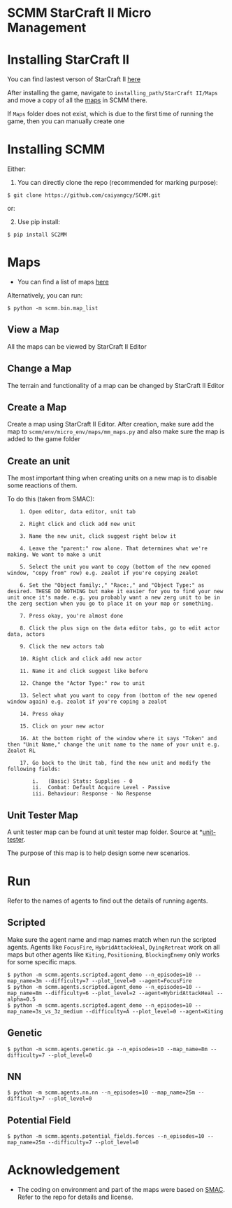 # SCMM StarCraft II Micro Management

# Installing StarCraft II
You can find lastest verson of StarCraft II [here](https://starcraft2.com/en-us/)

After installing the game, navigate to `installing_path/StarCraft II/Maps` and move a copy of all the [maps](https://github.com/caiyangcy/SCMM/tree/master/maps) in SCMM there.

If `Maps` folder does not exist, which is due to the first time of running the game, then you can manually create one

# Installing SCMM

Either:

1. You can directly clone the repo (recommended for marking purpose):

```shell
$ git clone https://github.com/caiyangcy/SCMM.git
```
or:

2. Use pip install:

```shell
$ pip install SC2MM
```

# Maps
* You can find a list of maps [here](https://github.com/caiyangcy/SC2DC/blob/master/docs/map_info.md)

Alternatively, you can run:

```shell
$ python -m scmm.bin.map_list
```

## View a Map

All the maps can be viewed by StarCraft II Editor

## Change a Map

The terrain and functionality of a map can be changed by StarCraft II Editor

## Create a Map

Create a map using StarCraft II Editor. After creation, make sure add the map to `scmm/env/micro_env/maps/mm_maps.py` and also make sure the map is added to the game folder

## Create an unit

The most important thing when creating units on a new map is to disable some reactions of them. 

To do this (taken from SMAC):

        1. Open editor, data editor, unit tab
        
        2. Right click and click add new unit
        
        3. Name the new unit, click suggest right below it
        
        4. Leave the "parent:" row alone. That determines what we're making. We want to make a unit
        
        5. Select the unit you want to copy (bottom of the new opened window, "copy from" row) e.g. zealot if you're copying zealot
        
        6. Set the "Object family:," "Race:," and "Object Type:" as desired. THESE DO NOTHING but make it easier for you to find your new unit once it's made. e.g. you probably want a new zerg unit to be in the zerg section when you go to place it on your map or something.
        
        7. Press okay, you're almost done
        
        8. Click the plus sign on the data editor tabs, go to edit actor data, actors
        
        9. Click the new actors tab
        
        10. Right click and click add new actor
        
        11. Name it and click suggest like before
        
        12. Change the "Actor Type:" row to unit
        
        13. Select what you want to copy from (bottom of the new opened window again) e.g. zealot if you're coping a zealot
        
        14. Press okay
        
        15. Click on your new actor
        
        16. At the bottom right of the window where it says "Token" and then "Unit Name," change the unit name to the name of your unit e.g. Zealot RL
        
        17. Go back to the Unit tab, find the new unit and modify the following fields:
        
            i.   (Basic) Stats: Supplies - 0
            ii.  Combat: Default Acquire Level - Passive
            iii. Behaviour: Response - No Response


## Unit Tester Map

A unit tester map can be found at unit tester map folder. Source at *[unit-tester](https://www.sc2mapster.com/projects/unit-tester).

The purpose of this map is to help design some new scenarios. 


# Run

Refer to the names of agents to find out the details of running agents.

## Scripted

Make sure the agent name and map names match when run the scripted agents. Agents like `FocusFire`, `HybridAttackHeal`, `DyingRetreat` work on all maps but other agents like `Kiting`, `Positioning`, `BlockingEnemy` only works for some specific maps.

```shell
$ python -m scmm.agents.scripted.agent_demo --n_episodes=10 --map_name=3m --difficulty=7 --plot_level=0 --agent=FocusFire
$ python -m scmm.agents.scripted.agent_demo --n_episodes=10 --map_name=8m --difficulty=6 --plot_level=2 --agent=HybridAttackHeal --alpha=0.5
$ python -m scmm.agents.scripted.agent_demo --n_episodes=10 --map_name=3s_vs_3z_medium --difficulty=A --plot_level=0 --agent=Kiting 
```
    
## Genetic
    
```shell
$ python -m scmm.agents.genetic.ga --n_episodes=10 --map_name=8m --difficulty=7 --plot_level=0 
```
    
## NN

```shell
$ python -m scmm.agents.nn.nn --n_episodes=10 --map_name=25m --difficulty=7 --plot_level=0 
```    

## Potential Field
```shell
$ python -m scmm.agents.potential_fields.forces --n_episodes=10 --map_name=25m --difficulty=7 --plot_level=0 
```

# Acknowledgement
* The coding on environment and part of the maps were based on [SMAC](https://github.com/oxwhirl/smac). Refer to the repo for details and license.
